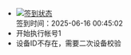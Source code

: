 - [![签到状态](https://github.com/womade/Cloud189-Actions/actions/workflows/main.yml/badge.svg?branch=main)](https://github.com/womade/Cloud189-Actions/actions/workflows/main.yml) <br> 签到时间：2025-06-16 00:45:02
- 开始执行帐号1
- 设备ID不存在，需要二次设备校验
